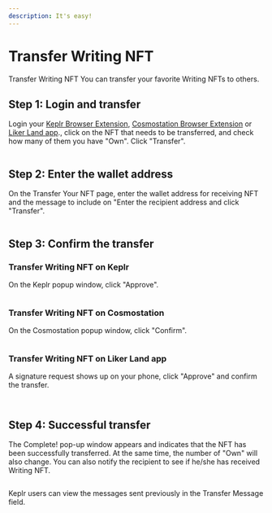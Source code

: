 ```yaml
---
description: It's easy!
---
```


# Transfer Writing NFT

Transfer Writing NFT You can transfer your favorite Writing NFTs to others.

## Step 1: Login and transfer

Login your [Keplr Browser Extension](../wallet/keplr/), [Cosmostation Browser Extension](../wallet/cosmostation/) or [Liker Land app](../../user-guide/liker-land/download.md)., click on the NFT that needs to be transferred, and check how many of them you have "Own". Click "Transfer".

<figure><img src="../../.gitbook/assets/NFT Transfer 1-en.png" alt=""><figcaption></figcaption></figure>

## Step 2: Enter the wallet address

On the Transfer Your NFT page, enter the wallet address for receiving NFT and the message to include on "Enter the recipient address and click "Transfer".&#x20;

<figure><img src="../../.gitbook/assets/NFT Transfer 2.png" alt=""><figcaption></figcaption></figure>

## Step 3: Confirm the transfer

### Transfer Writing NFT on Keplr

On the Keplr popup window, click "Approve".

<figure><img src="../../.gitbook/assets/NFT Transfer 3.png" alt=""><figcaption></figcaption></figure>

### Transfer Writing NFT on Cosmostation

On the Cosmostation popup window, click "Confirm".

<figure><img src="../../.gitbook/assets/NFT Transfer 5.png" alt=""><figcaption></figcaption></figure>

### Transfer Writing NFT on Liker Land app

A signature request shows up on your phone, click "Approve" and confirm the transfer.

<figure><img src="../../.gitbook/assets/NFT Transfer 7.png" alt=""><figcaption></figcaption></figure>

<figure><img src="../../.gitbook/assets/NFT Transfer 6-en.png" alt=""><figcaption></figcaption></figure>

## Step 4: Successful transfer

The Complete! pop-up window appears and indicates that the NFT has been successfully transferred. At the same time, the number of "Own" will also change. You can also notify the recipient to see if he/she has received Writing NFT.

<figure><img src="../../.gitbook/assets/NFT Transfer 4.png" alt=""><figcaption></figcaption></figure>

Keplr users can view the messages sent previously in the Transfer Message field.

<figure><img src="../../.gitbook/assets/NFT Transfer 8.png" alt=""><figcaption></figcaption></figure>
